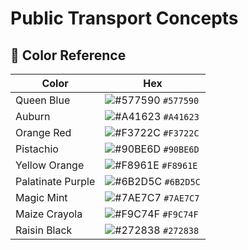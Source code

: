 # Public Transport Concepts

## 🎨 Color Reference

| Color             | Hex                                                                |
| ----------------- | ------------------------------------------------------------------ |
| Queen Blue        | ![#577590](https://via.placeholder.com/10/577590?text=+) `#577590` |
| Auburn            | ![#A41623](https://via.placeholder.com/10/A41623?text=+) `#A41623` |
| Orange Red        | ![#F3722C](https://via.placeholder.com/10/F3722C?text=+) `#F3722C` |
| Pistachio         | ![#90BE6D](https://via.placeholder.com/10/90BE6D?text=+) `#90BE6D` |
| Yellow Orange     | ![#F8961E](https://via.placeholder.com/10/F8961E?text=+) `#F8961E` |
| Palatinate Purple | ![#6B2D5C](https://via.placeholder.com/10/6B2D5C?text=+) `#6B2D5C` |
| Magic Mint        | ![#7AE7C7](https://via.placeholder.com/10/7AE7C7?text=+) `#7AE7C7` |
| Maize Crayola     | ![#F9C74F](https://via.placeholder.com/10/F9C74F?text=+) `#F9C74F` |
| Raisin Black      | ![#272838](https://via.placeholder.com/10/0A0903?text=+) `#272838` |
